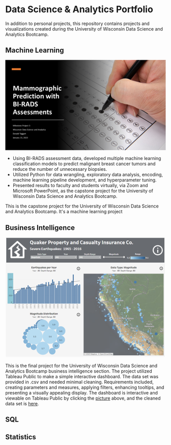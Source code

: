 # Data Science & Analytics Portfolio
In addition to personal projects, this repository contains projects and visualizations created during the University of Wisconsin Data Science and Analytics Bootcamp.

## Machine Learning

[![](/Mammographic%20Prediction%20with%20BI-RADS%20Assessments/Milestone_Project_3_Cover_Slide.png)](/Mammographic%20Prediction%20with%20BI-RADS%20Assessments/)

*	Using BI-RADS assessment data, developed multiple machine learning classification models to predict malignant breast cancer tumors and reduce the number of unnecessary biopsies.
*	Utilized Python for data wrangling, exploratory data analysis, encoding, machine learning pipeline development, and hyperparameter tuning.
*	Presented results to faculty and students virtually, via Zoom and Microsoft PowerPoint, as the capstone project for the University of Wisconsin Data Science and Analytics Bootcamp.

This is the capstone project for the University of Wisconsin Data Science and Analytics Bootcamp.  It's a machine learning project 











## Business Intelligence

[![](/Quaker_Property_and_Casualty/Screenshot_20230213_121713.png)](https://public.tableau.com/views/BusinessIntelligenceFinalProject_16763102730270/EarthquakeDashboard?:language=en-US&:display_count=n&:origin=viz_share_link)

This is the final project for the University of Wisconsin Data Science and Analytics Bootcamp business intelligence section. The project utilized Tableau Public to make a simple interactive dashboard. The data set was provided in .csv and needed minimal cleaning.  Requirements included, creating parameters and measures, applying filters, enhancing tooltips, and presenting a visually appealing display.  The dashboard is interactive and viewable on Tableau Public by clicking the [picture](https://public.tableau.com/views/BusinessIntelligenceFinalProject_16763102730270/EarthquakeDashboard?:language=en-US&:display_count=n&:origin=viz_share_link) above, and the cleaned data set is [here](/Quaker_Property_and_Casualty/).  


## SQL

## Statistics
